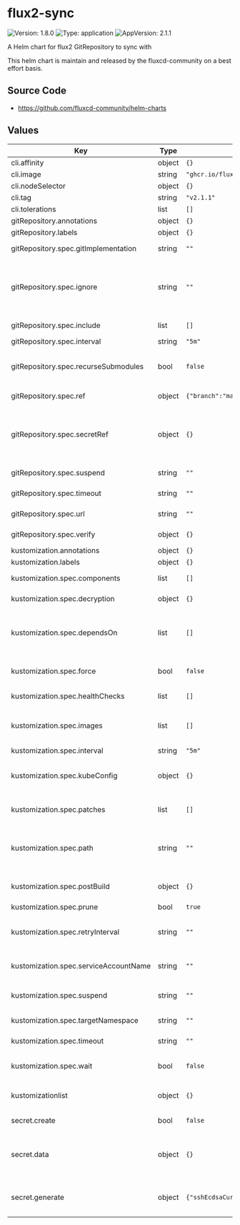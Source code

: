 # flux2-sync

![Version: 1.8.0](https://img.shields.io/badge/Version-1.8.0-informational?style=flat-square) ![Type: application](https://img.shields.io/badge/Type-application-informational?style=flat-square) ![AppVersion: 2.1.1](https://img.shields.io/badge/AppVersion-2.1.1-informational?style=flat-square)

A Helm chart for flux2 GitRepository to sync with

This helm chart is maintain and released by the fluxcd-community on a best effort basis.

## Source Code

* <https://github.com/fluxcd-community/helm-charts>

## Values

| Key | Type | Default | Description |
|-----|------|---------|-------------|
| cli.affinity | object | `{}` |  |
| cli.image | string | `"ghcr.io/fluxcd/flux-cli"` |  |
| cli.nodeSelector | object | `{}` |  |
| cli.tag | string | `"v2.1.1"` |  |
| cli.tolerations | list | `[]` |  |
| gitRepository.annotations | object | `{}` |  |
| gitRepository.labels | object | `{}` |  |
| gitRepository.spec.gitImplementation | string | `""` | _Optional_ Determines which git client library to use. Defaults to go-git, valid values are (‘go-git’, ‘libgit2’). |
| gitRepository.spec.ignore | string | `""` | _Optional_ Ignore overrides the set of excluded patterns in the .sourceignore format (which is the same as .gitignore). If not provided, a default will be used, consult the documentation for your version to find out what those are. Make sure to set this as yaml multiline string. |
| gitRepository.spec.include | list | `[]` | _Optional_ Extra git repositories to map into the repository |
| gitRepository.spec.interval | string | `"5m"` | The interval at which to check for repository updates. |
| gitRepository.spec.recurseSubmodules | bool | `false` | _Optional_ When enabled, after the clone is created, initializes all submodules within, using their default settings. This option is available only when using the ‘go-git’ GitImplementation. |
| gitRepository.spec.ref | object | `{"branch":"master"}` | _Optional_ The Git reference to checkout and monitor for changes, defaults to master branch. |
| gitRepository.spec.secretRef | object | `{}` | _Optional_ The secret name containing the Git credentials. For HTTPS repositories the secret must contain username and password fields. For SSH repositories the secret must contain identity, identity.pub and known_hosts fields. If a secret.create is set, it will point to that one. |
| gitRepository.spec.suspend | string | `""` | _Optional_ This flag tells the controller to suspend the reconciliation of this source. |
| gitRepository.spec.timeout | string | `""` | _Optional_ The timeout for remote Git operations like cloning, defaults to 20s. |
| gitRepository.spec.url | string | `""` | The repository URL, can be an HTTP/S or SSH address. |
| gitRepository.spec.verify | object | `{}` | _Optional_ Verify OpenPGP signature for the Git commit HEAD points to. |
| kustomization.annotations | object | `{}` |  |
| kustomization.labels | object | `{}` |  |
| kustomization.spec.components | list | `[]` | _Optional_ Components specifies relative paths to specifications of other Components.  |
| kustomization.spec.decryption | object | `{}` | _Optional_ Decrypt Kubernetes secrets before applying them on the cluster. |
| kustomization.spec.dependsOn | list | `[]` | _Optional_ DependsOn may contain a dependency.CrossNamespaceDependencyReference slice with references to Kustomization resources that must be ready before this Kustomization can be reconciled. |
| kustomization.spec.force | bool | `false` | _Optional_ Force instructs the controller to recreate resources when patching fails due to an immutable field change. Defaults to false. |
| kustomization.spec.healthChecks | list | `[]` | _Optional_ A list of resources to be included in the health assessment. |
| kustomization.spec.images | list | `[]` | _Optional_ Images is a list of (image name, new name, new tag or digest) for changing image names, tags or digests. This can also be achieved with a patch, but this operator is simpler to specify. |
| kustomization.spec.interval | string | `"5m"` | The interval at which to reconcile the Kustomization. |
| kustomization.spec.kubeConfig | object | `{}` | _Optional_ The KubeConfig for reconciling the Kustomization on a remote cluster. When specified, KubeConfig takes precedence over ServiceAccountName. |
| kustomization.spec.patches | list | `[]` | _Optional_ Strategic merge and JSON patches, defined as inline YAML objects, capable of targeting objects based on kind, label and annotation selectors. |
| kustomization.spec.path | string | `""` | _Optional_ Path to the directory containing the kustomization.yaml file, or the set of plain YAMLs a kustomization.yaml should be generated for. Defaults to ‘None’, which translates to the root path of the SourceRef. |
| kustomization.spec.postBuild | object | `{}` | _Optional_ PostBuild describes which actions to perform on the YAML manifest generated by building the kustomize overlay. |
| kustomization.spec.prune | bool | `true` | Prune enables garbage collection. Defaults to true. |
| kustomization.spec.retryInterval | string | `""` | _Optional_ The interval at which to retry a previously failed reconciliation. When not specified, the controller uses the KustomizationSpec.Interval value to retry failures. |
| kustomization.spec.serviceAccountName | string | `""` | _Optional_ The name of the Kubernetes service account to impersonate when reconciling this Kustomization. |
| kustomization.spec.suspend | string | `""` | _Optional_ This flag tells the controller to suspend subsequent kustomize executions, it does not apply to already started executions. Defaults to false. |
| kustomization.spec.targetNamespace | string | `""` | _Optional_ TargetNamespace sets or overrides the namespace in the kustomization.yaml file. |
| kustomization.spec.timeout | string | `""` | _Optional_ Timeout for validation, apply and health checking operations. Defaults to ‘Interval’ duration |
| kustomization.spec.wait | bool | `false` | _Optional_ Wait instructs the controller to check the health of all the reconciled resources. When enabled, the HealthChecks are ignored. Defaults to false. |
| kustomizationlist | object | `{}` | _Optional_ If you want multiple subdirectories which depend on each other in the same repo. Their name is derived from their path. |
| secret.create | bool | `false` | Create a secret for the git repository. Defaults to false. |
| secret.data | object | `{}` | Data of the secret. For HTTPS repositories the secret must contain username and password fields. For SSH repositories the secret must contain identity, identity.pub and known_hosts fields. Values will be encoded to base64 by the helm chart. |
| secret.generate | object | `{"sshEcdsaCurve":"p521","sshKeyAlgorithm":"ecdsa"}` | Algorithm of keys to generate. If `data` object above is empty, and `create` is set to true. The Chart will generate the Git SSH key secret automatically based on the key algorithms that are set below. |
